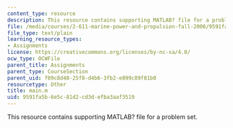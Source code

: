 ```yaml
---
content_type: resource
description: This resource contains supporting MATLAB? file for a problem set.
file: /media/courses/2-611-marine-power-and-propulsion-fall-2006/9591fa5b6e5c81d2cd3defba3aaf3519_main.m
file_type: text/plain
learning_resource_types:
- Assignments
license: https://creativecommons.org/licenses/by-nc-sa/4.0/
ocw_type: OCWFile
parent_title: Assignments
parent_type: CourseSection
parent_uid: f09c8d48-25f8-d4b6-3fb2-e899c89f81b0
resourcetype: Other
title: main.m
uid: 9591fa5b-6e5c-81d2-cd3d-efba3aaf3519
---
```

This resource contains supporting MATLAB? file for a problem set.